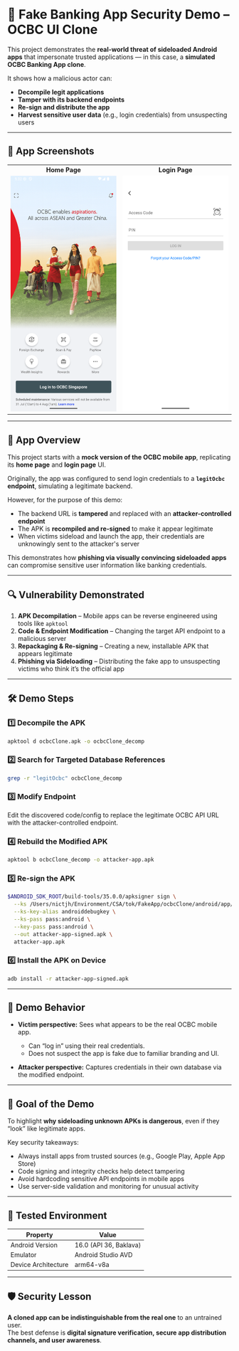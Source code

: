 # 🛑 Fake Banking App Security Demo – OCBC UI Clone

This project demonstrates the **real-world threat of sideloaded Android apps** that impersonate trusted applications — in this case, a **simulated OCBC Banking App clone**.

It shows how a malicious actor can:

- **Decompile legit applications**
- **Tamper with its backend endpoints**
- **Re-sign and distribute the app**
- **Harvest sensitive user data** (e.g., login credentials) from unsuspecting users

---

## 📸 App Screenshots


<div align="center">

<table>
  <tr>
    <td align="center"><strong>Home Page</strong></td>
    <td align="center"><strong>Login Page</strong></td>
  </tr>
  <tr>
    <td>
      <img src="OCBCcloneByTok.png" alt="OCBC Clone Home Page" width="250"/>
    </td>
    <td>
      <img src="OcbcLoginByTok.png" alt="OCBC Clone Login Page" width="250"/>
    </td>
  </tr>
</table>

</div>

---

## 📱 App Overview

This project starts with a **mock version of the OCBC mobile app**, replicating its **home page** and **login page** UI.

Originally, the app was configured to send login credentials to a **`legitOcbc` endpoint**, simulating a legitimate backend.

However, for the purpose of this demo:

- The backend URL is **tampered** and replaced with an **attacker-controlled endpoint**
- The APK is **recompiled and re-signed** to make it appear legitimate
- When victims sideload and launch the app, their credentials are unknowingly sent to the attacker's server

This demonstrates how **phishing via visually convincing sideloaded apps** can compromise sensitive user information like banking credentials.


---

## 🔍 Vulnerability Demonstrated

1. **APK Decompilation** – Mobile apps can be reverse engineered using tools like `apktool`
2. **Code & Endpoint Modification** – Changing the target API endpoint to a malicious server
3. **Repackaging & Re-signing** – Creating a new, installable APK that appears legitimate
4. **Phishing via Sideloading** – Distributing the fake app to unsuspecting victims who think it’s the official app

---

## 🛠️ Demo Steps

### 1️⃣ Decompile the APK
```bash
apktool d ocbcClone.apk -o ocbcClone_decomp
```

### 2️⃣ Search for Targeted Database References
```bash
grep -r "legitOcbc" ocbcClone_decomp
```

### 3️⃣ Modify Endpoint
Edit the discovered code/config to replace the legitimate OCBC API URL with the attacker-controlled endpoint.


### 4️⃣ Rebuild the Modified APK
```bash
apktool b ocbcClone_decomp -o attacker-app.apk
```

### 5️⃣ Re-sign the APK
```bash
$ANDROID_SDK_ROOT/build-tools/35.0.0/apksigner sign \
  --ks /Users/nictjh/Environment/CSA/tok/FakeApp/ocbcClone/android/app/debug.keystore \
  --ks-key-alias androiddebugkey \
  --ks-pass pass:android \
  --key-pass pass:android \
  --out attacker-app-signed.apk \
  attacker-app.apk
```

### 6️⃣ Install the APK on Device
```bash
adb install -r attacker-app-signed.apk
```

---

## 🧪 Demo Behavior

- **Victim perspective:**
  Sees what appears to be the real OCBC mobile app.
  - Can “log in” using their real credentials.
  - Does not suspect the app is fake due to familiar branding and UI.

- **Attacker perspective:**
  Captures credentials in their own database via the modified endpoint.

---

## 🎯 Goal of the Demo

To highlight **why sideloading unknown APKs is dangerous**, even if they “look” like legitimate apps.

Key security takeaways:

- Always install apps from trusted sources (e.g., Google Play, Apple App Store)
- Code signing and integrity checks help detect tampering
- Avoid hardcoding sensitive API endpoints in mobile apps
- Use server-side validation and monitoring for unusual activity

---

## 🧪 Tested Environment

| Property             | Value                |
|----------------------|---------------------|
| Android Version      | 16.0 (API 36, Baklava)   |
| Emulator             | Android Studio AVD  |
| Device Architecture  | arm64-v8a           |

---

## 🛡️ Security Lesson

**A cloned app can be indistinguishable from the real one** to an untrained user.  
The best defense is **digital signature verification, secure app distribution channels, and user awareness**.
